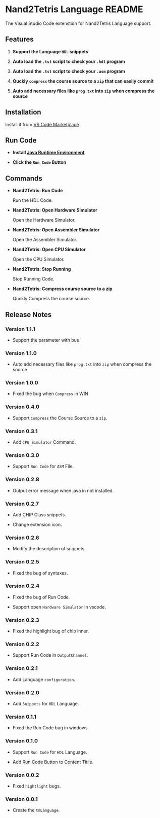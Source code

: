 # Nand2Tetris Language README

The Visual Studio Code extenstion for Nand2Tetris Language support.

## Features

1. **Support the Language `HDL` snippets**

2. **Auto load the `.tst` script to check your `.hdl` program**

3. **Auto load the `.tst` script to check your `.asm` program**

4. **Quckly `compress` the course source to a `zip` that can easily commit**

5. **Auto add necessary files like `prog.txt` into `zip` when compress the source**

## Installation

Install it from [VS Code Marketplace](https://marketplace.visualstudio.com/items/disukharev.vscode-sukharev-nand2tetris-tools)

## Run Code

- **Install [Java Runtime Environment](https://www.java.com/en/download/manual.jsp)**

- **Click the `Run Code` Button**

## Commands

- **Nand2Tetris: Run Code**

  Run the HDL Code.

- **Nand2Tetris: Open Hardware Simulator**

  Open the Hardware Simulator.

- **Nand2Tetris: Open Assembler Simulator**

  Open the Assembler Simulator.

- **Nand2Tetris: Open CPU Simulator**

  Open the CPU Simulator.

- **Nand2Tetris: Stop Running**

  Stop Running Code.

- **Nand2Tetris: Compress course source to a zip**

  Quckly Compress the course source.

## Release Notes

### Version 1.1.1

- Support the parameter with bus

### Version 1.1.0

- Auto add necessary files like `prog.txt` into `zip` when compress the source

### Version 1.0.0

- Fixed the bug when `Compress` in WIN

### Version 0.4.0

- Support `Compress` the Course Source to a `zip`.

### Version 0.3.1

- Add `CPU Simulator` Command.

### Version 0.3.0

- Support `Run Code` for `ASM` File.

### Version 0.2.8

- Output error message when java in not installed.

### Version 0.2.7

- Add CHIP Class snippets.

- Change extension icon.

### Version 0.2.6

- Modify the description of snippets.

### Version 0.2.5

- Fixed the bug of syntaxes.

### Version 0.2.4

- Fixed the bug of Run Code.

- Support open `Hardware Simulator` in vscode.

### Version 0.2.3

- Fixed the highlight bug of chip inner.

### Version 0.2.2

- Support Run Code in `OutputChannel`.

### Version 0.2.1

- Add Language `configuration`.

### Version 0.2.0

- Add `Snippets` for `HDL` Language.

### Version 0.1.1

- Fixed the Run Code bug in windows.

### Version 0.1.0

- Support `Run Code` for `HDL` Language.

- Add Run Code Button to Content Titile.

### Version 0.0.2

- Fixed `hightlight` bugs.

### Version 0.0.1

- Create the `tmLanguage`.
